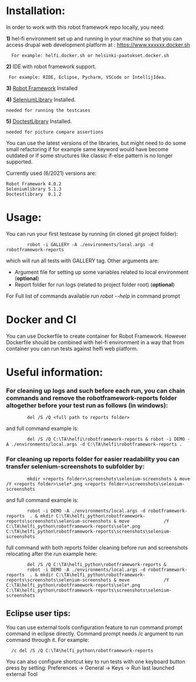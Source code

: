 # Installation:

In order to work with this robot framework repo locally, you need:

**1)** hel-fi environment set up and running in your machine so that you can access drupal web development platform at : https://www.xxxxxx.docker.sh  
      
      For example: helfi.docker.sh or helsinki-paatokset.docker.sh
  
**2)** IDE with robot framework support.
     
     For example: RIDE, Eclipse, Pycharm, VSCode or IntellijIdea.
    
**3)**  [Robot Framework](https://robotframework.org/robotframework/latest/RobotFrameworkUserGuide.html#installation-instructions) Installed
    
**4)**  [SeleniumLibrary](https://pypi.org/project/robotframework-seleniumlibrary/) Installed. 

    needed for running the testcases

**5)**  [DoctestLibrary](https://pypi.org/project/robotframework-doctestlibrary/) Installed.  

    needed for picture compare assertions


            
You can use the latest versions of the libraries, but might need to do some small refactoring if for example same keyword would have become outdated or if some structures like classic if-else pattern is no longer supported.

Currently used (6/2021) versions are:

    Robot Framework 4.0.2
    Seleniumlibrary 5.1.3
    Doctestlibrary  0.1.2
     
# Usage:
You can run your first testcase by running (in cloned git project folder):

            robot -i GALLERY -A ./environments/local.args -d robotframework-reports
which will run all tests with GALLERY tag. Other arguments are:
- Argument file for setting up some variables related to local environment (**optional**)
- Report folder for run logs (related to project folder root)  (**optional**)
  
For Full list of commands available run *robot --help* in command prompt

# Docker and CI
You can use Dockerfile to create container for Robot Framework. However Dockerfile should be combined with hel-fi environment in a way that from container you can run tests against helfi web platform.

# Useful information:
### For cleaning up logs and such before each run, you can chain commands and remove the robotframework-reports folder altogether before your test run as follows (in windows):
            
            del /S /Q <full path to reports folder>
and full command example is:

            del /S /Q C:\TA\helfi\robotframework-reports & robot -i DEMO -A ./environments/local.args -d C:\TA\helfi\robotframework-reports .
           
### For cleaning up reports folder for easier readability you can transfer selenium-screenshots to subfolder by:

            mkdir <reports folder>\screenshots\selenium-screenshots & move /Y <reports folder>\sele*.png <reports folder>\screenshots\selenium-screenshots
            
and full command example is:
            
            robot -i DEMO -A ./environments/local.args -d robotframework-reports  . & mkdir C:\TA\helfi_python\robotframework-reports\screenshots\selenium-screenshots & move             /Y C:\TA\helfi_python\robotframework-reports\sele*.png C:\TA\helfi_python\robotframework-reports\screenshots\selenium-screenshots
            
full command with both reports folder cleaning before run and screenshots relocating after the run example here:
            
            del /S /Q C:\TA\helfi_python\robotframework-reports &
            robot -i DEMO -A ./environments/local.args -d robotframework-reports  . & mkdir C:\TA\helfi_python\robotframework-reports\screenshots\selenium-screenshots & move             /Y C:\TA\helfi_python\robotframework-reports\sele*.png C:\TA\helfi_python\robotframework-reports\screenshots\selenium-screenshots

## Eclipse user tips:
You can use external tools configuration feature to run command prompt command in eclipse directly. Command prompt needs /c argument to run command through it. For example:

      /c del /S /Q C:\TA\helfi_python\robotframework-reports
      
      
You can also configure shortcut key to run tests with one keyboard button press by setting: Preferences -> General -> Keys -> Run last launched external Tool
